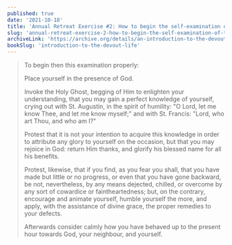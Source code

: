 ```yaml
---
published: true
date: '2021-10-18'
title: 'Annual Retreat Exercise #2: How to begin the self-examination of the annual spiritual exercises'
slug: 'annual-retreat-exercise-2-how-to-begin-the-self-examination-of-the-annual-spiritual-exercises'
archiveLink: 'https://archive.org/details/an-introduction-to-the-devout-life/page/267?view=theater'
bookSlug: 'introduction-to-the-devout-life'
---
```


> To begin then this examination properly:
>
> Place yourself in the presence of God.
>
> Invoke the Holy Ghost, begging of Him to enlighten your understanding, that you may gain a perfect knowledge of yourself, crying out with St. Augustin, in the spirit of humility: "O Lord, let me know Thee, and let me know myself;" and with St. Francis: "Lord, who art Thou, and who am I?"
>
> Protest that it is not your intention to acquire this knowledge in order to attribute any glory to yourself on the occasion, but that you may rejoice in God: return Him thanks, and glorify his blessed name for all his benefits.
>
> Protest, likewise, that if you find, as you fear you shall, that you have made but little or no progress, or even that you have gone backward, be not, nevertheless, by any means dejected, chilled, or overcome by any sort of cowardice or faintheartedness; but, on the contrary, encourage and animate yourself, humble yourself the more, and apply, with the assistance of divine grace, the proper remedies to your defects.
>
> Afterwards consider calmly how you have behaved up to the present hour towards God, your neighbour, and yourself.